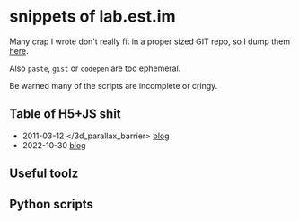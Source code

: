 # snippets of lab.est.im

Many crap I wrote don't really fit in a proper sized GIT repo, so I dump them [here](https://github.com/est/snippets).

Also `paste`, `gist` or `codepen` are too ephemeral.

Be warned many of the scripts are incomplete or cringy.

## Table of H5+JS shit

- 2011-03-12 </3d_parallax_barrier> [blog](https://blog.est.im/archives/3762)
- 2022-10-30 </dtmf> [blog](https://blog.est.im/2022/stdout-10)

## Useful toolz


## Python scripts
